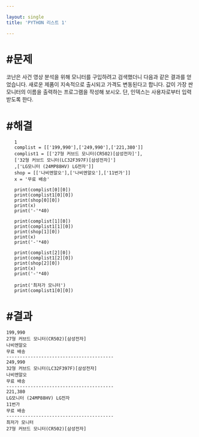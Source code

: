 ```yaml
---

layout: single
title: 'PYTHON 리스트 1'

---
```


# #문제

코난은 사건 영상 분석을 위해 모니터를 구입하려고 검색했더니 다음과 
같은 결과를 얻었습니다.
새로운 제품이 지속적으로 출시되고 가격도 변동된다고 합니다.
값이 가장 싼 모니터의 이름을 출력하는 프로그램을 작성해 보시오.
단, 인덱스는 사용자로부터 입력받도록 한다.

# #해결 
~~~
   1
   complist = [['199,990'],['249,990'],['221,380']]
   complist1 = [['27형 커브드 모니터(CR502)[삼성전자]'],
   ['32형 커브드 모니터(LC32F397F)[삼성전자]'] 
   ,['LG모니터 (24MP88HV) LG전자']]
   shop = [['나비엔알오'],['나비엔알오'],['11번가']]
   x = '무료 배송'
  
   print(complist[0][0]) 
   print(complist1[0][0])
   print(shop[0][0])
   print(x) 
   print('-'*40)

   print(complist[1][0]) 
   print(complist1[1][0])
   print(shop[1][0])
   print(x) 
   print('-'*40)

   print(complist[2][0]) 
   print(complist1[2][0])
   print(shop[2][0])
   print(x)
   print('-'*40)

   print('최저가 모니터')
   print(complist1[0][0])
   ~~~
   
   
# #결과
~~~
199,990
27형 커브드 모니터(CR502)[삼성전자]
나비엔알오
무료 배송
----------------------------------------
249,990
32형 커브드 모니터(LC32F397F)[삼성전자]
나비엔알오
무료 배송
----------------------------------------
221,380
LG모니터 (24MP88HV) LG전자
11번가
무료 배송
----------------------------------------
최저가 모니터
27형 커브드 모니터(CR502)[삼성전자]
~~~
